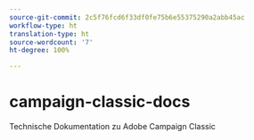 ```yaml
---
source-git-commit: 2c5f76fcd6f33df0fe75b6e55375290a2abb45ac
workflow-type: ht
translation-type: ht
source-wordcount: '7'
ht-degree: 100%

---
```

# campaign-classic-docs

Technische Dokumentation zu Adobe Campaign Classic

